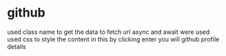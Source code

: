 # github
used class name to get the data 
to fetch url async and await were used
used css to style the content
in this by clicking enter 
you will github profile details
